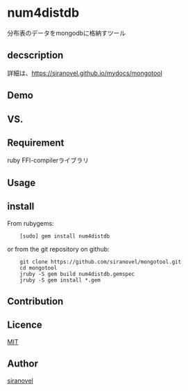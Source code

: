 num4distdb
==========
分布表のデータをmongodbに格納すツール

## decscription ##

詳細は、https://siranovel.github.io/mydocs/mongotool 

## Demo ##

## VS. ##

## Requirement ##
ruby FFI-compilerライブラリ

## Usage ##

## install ##

From rubygems:  
~~~
    [sudo] gem install num4distdb
~~~

or from the git repository on github:  
~~~
    git clone https://github.com/siranovel/mongotool.git  
    cd mongotool  
    jruby -S gem build num4distdb.gemspec
    jruby -S gem install *.gem
~~~

## Contribution ##

## Licence ##
[MIT](LICENSE)

## Author ##

[siranovel](https://github.com/siranovel)

